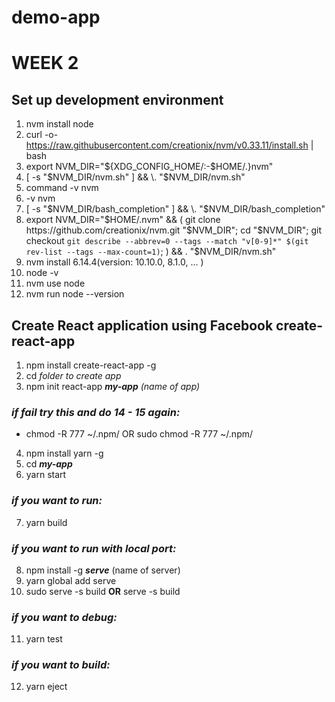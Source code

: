 # demo-app


# WEEK 2

## Set up development environment

1. nvm install node
2. curl -o- https://raw.githubusercontent.com/creationix/nvm/v0.33.11/install.sh | bash
3. export NVM_DIR="${XDG_CONFIG_HOME/:-$HOME/.}nvm"
4. [ -s "$NVM_DIR/nvm.sh" ] && \. "$NVM_DIR/nvm.sh"
5. command -v nvm
6. -v nvm
7. [ -s "$NVM_DIR/bash_completion" ] && \. "$NVM_DIR/bash_completion"
8. export NVM_DIR="$HOME/.nvm" && (   git clone https://github.com/creationix/nvm.git "$NVM_DIR";   cd "$NVM_DIR";   git checkout `git describe --abbrev=0 --tags --match "v[0-9]*" $(git rev-list --tags --max-count=1)`; ) && \. "$NVM_DIR/nvm.sh"
9. nvm install 6.14.4(version: 10.10.0, 8.1.0, ... )
10. node -v
11. nvm use node
12. nvm run node --version

## Create React application using Facebook create-react-app

1. npm install create-react-app -g
2. cd *folder to create app* 
3. npm init react-app __*my-app*__ *(name of app)*

### *if fail try this and do 14 - 15 again:*
 
- chmod -R 777 ~/.npm/ OR sudo chmod -R 777 ~/.npm/

4. npm install yarn -g 
5. cd __*my-app*__
6. yarn start

### *if you want to run:*
 
 7. yarn build 

 ### *if you want to run with local port:*

 8. npm install -g __*serve*__ (name of server)
 9. yarn global add serve
 10. sudo serve -s build __OR__ serve -s build

 ### *if you want to debug:*


11. yarn test

 ### *if you want to build:*

 12. yarn eject
